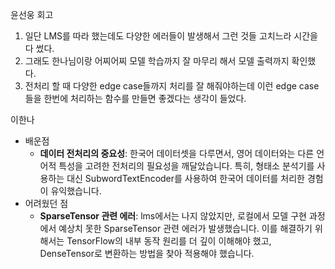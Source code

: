 윤선웅 회고

1. 일단 LMS를 따라 했는데도 다양한 에러들이 발생해서 그런 것들 고치느라 시간을 다 썼다.
2. 그래도 한나님이랑 어찌어찌 모델 학습까지 잘 마무리 해서 모델 출력까지 확인했다.
3. 전처리 할 때 다양한 edge case들까지 처리를 잘 해줘야하는데 이런 edge case들을 한번에 처리하는 함수를 만들면 좋겠다는 생각이 들었다.

이한나

- 배운점
  - **데이터 전처리의 중요성**: 한국어 데이터셋을 다루면서, 영어 데이터와는 다른 언어적 특성을 고려한 전처리의 필요성을 깨달았습니다. 특히, 형태소 분석기를 사용하는 대신 SubwordTextEncoder를 사용하여 한국어 데이터를 처리한 경험이 유익했습니다.
- 어려웠던 점
  - **SparseTensor 관련 에러**: lms에서는 나지 않았지만, 로컬에서 모델 구현 과정에서 예상치 못한 SparseTensor 관련 에러가 발생했습니다. 이를 해결하기 위해서는 TensorFlow의 내부 동작 원리를 더 깊이 이해해야 했고, DenseTensor로 변환하는 방법을 찾아 적용해야 했습니다.
